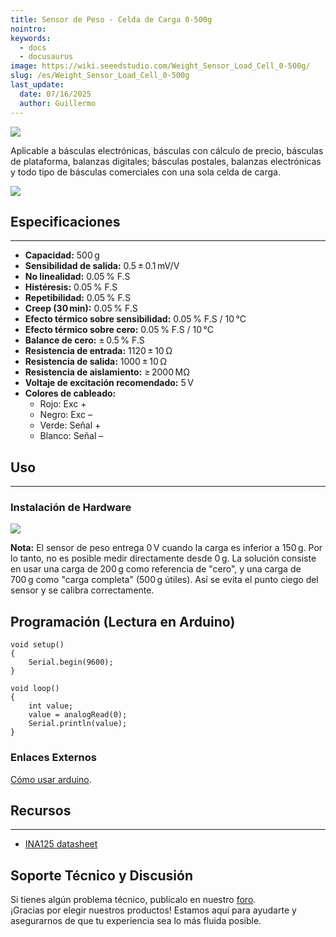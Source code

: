 ```yaml
---
title: Sensor de Peso - Celda de Carga 0-500g
nointro:
keywords:
  - docs
  - docusaurus
image: https://wiki.seeedstudio.com/Weight_Sensor_Load_Cell_0-500g/
slug: /es/Weight_Sensor_Load_Cell_0-500g
last_update:
  date: 07/16/2025
  author: Guillermo
---
```

![](https://files.seeedstudio.com/wiki/Weight_Sensor_Load_Cell_0-500g/img/loadcell500.jpg)

Aplicable a básculas electrónicas, básculas con cálculo de precio, básculas de plataforma, balanzas digitales; básculas postales, balanzas electrónicas y todo tipo de básculas comerciales con una sola celda de carga.

[![](https://files.seeedstudio.com/wiki/Seeed-WiKi/docs/images/300px-Get_One_Now_Banner-ragular.png)](https://www.seeedstudio.com/weight-sensor-load-cell-0500g-p-525.html?cPath=144_150)

## Especificaciones
---
- **Capacidad:** 500 g  
- **Sensibilidad de salida:** 0.5 ± 0.1 mV/V  
- **No linealidad:** 0.05 % F.S  
- **Histéresis:** 0.05 % F.S  
- **Repetibilidad:** 0.05 % F.S  
- **Creep (30 min):** 0.05 % F.S  
- **Efecto térmico sobre sensibilidad:** 0.05 % F.S / 10 °C  
- **Efecto térmico sobre cero:** 0.05 % F.S / 10 °C  
- **Balance de cero:** ± 0.5 % F.S  
- **Resistencia de entrada:** 1120 ± 10 Ω  
- **Resistencia de salida:** 1000 ± 10 Ω  
- **Resistencia de aislamiento:** ≥ 2000 MΩ  
- **Voltaje de excitación recomendado:** 5 V  
- **Colores de cableado:**  
  - Rojo: Exc +  
  - Negro: Exc –  
  - Verde: Señal +  
  - Blanco: Señal –

##   Uso
---
###  **Instalación de Hardware**

![](https://files.seeedstudio.com/wiki/Weight_Sensor_Load_Cell_0-500g/img/Weight_Sensor.png)

**Nota:** El sensor de peso entrega 0 V cuando la carga es inferior a 150 g. Por lo tanto, no es posible medir directamente desde 0 g. La solución consiste en usar una carga de 200 g como referencia de "cero", y una carga de 700 g como "carga completa" (500 g útiles). Así se evita el punto ciego del sensor y se calibra correctamente.

## Programación (Lectura en Arduino)
```
void setup()
{
    Serial.begin(9600);
}

void loop()
{
    int value;
    value = analogRead(0);
    Serial.println(value);
}
```

###   Enlaces Externos

[Cómo usar arduino](http://cerulean.dk/words/?page_id=42).

##   Recursos
---
- [INA125 datasheet](https://files.seeedstudio.com/wiki/Weight_Sensor_Load_Cell_0-500g/res/INA125.pdf)

## Soporte Técnico y Discusión

Si tienes algún problema técnico, publícalo en nuestro [foro](http://forum.seeedstudio.com/).  
¡Gracias por elegir nuestros productos! Estamos aquí para ayudarte y asegurarnos de que tu experiencia sea lo más fluida posible.

<div class="button_tech_support_container">
<a href="https://forum.seeedstudio.com/" class="button_forum"></a> 
<a href="https://www.seeedstudio.com/contacts" class="button_email"></a>
</div>

<div class="button_tech_support_container">
<a href="https://discord.gg/eWkprNDMU7" class="button_discord"></a> 
<a href="https://github.com/Seeed-Studio/wiki-documents/discussions/69" class="button_discussion"></a>
</div>